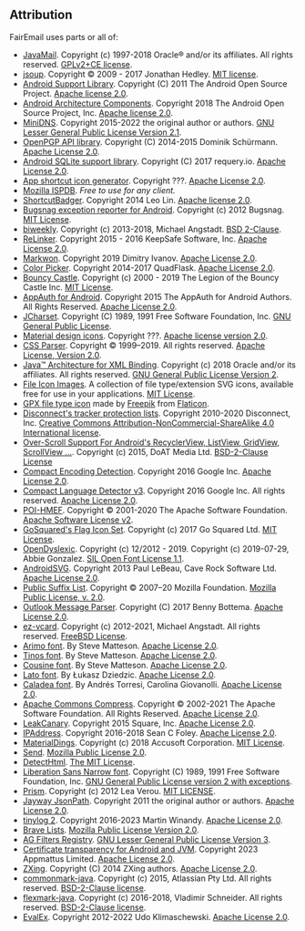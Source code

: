 ## Attribution

FairEmail uses parts or all of:

* [JavaMail](https://projects.eclipse.org/projects/ee4j.javamail). Copyright (c) 1997-2018 Oracle® and/or its affiliates. All rights reserved. [GPLv2+CE license](https://javaee.github.io/javamail/JavaMail-License).
* [jsoup](https://jsoup.org/). Copyright © 2009 - 2017 Jonathan Hedley. [MIT license](https://jsoup.org/license).
* [Android Support Library](https://developer.android.com/tools/support-library/). Copyright (C) 2011 The Android Open Source Project. [Apache license 2.0](https://android.googlesource.com/platform/frameworks/support/+/master/LICENSE.txt).
* [Android Architecture Components](https://developer.android.com/topic/libraries/architecture/). Copyright 2018 The Android Open Source Project, Inc. [Apache license 2.0](https://github.com/googlesamples/android-architecture-components/blob/master/LICENSE).
* [MiniDNS](https://github.com/MiniDNS/minidns). Copyright 2015-2022 the original author or authors. [GNU Lesser General Public License Version 2.1](https://github.com/MiniDNS/minidns/blob/master/LICENCE_LGPL2.1).
* [OpenPGP API library](https://github.com/open-keychain/openpgp-api). Copyright (C) 2014-2015 Dominik Schürmann. [Apache License 2.0](https://github.com/open-keychain/openpgp-api/blob/master/LICENSE).
* [Android SQLite support library](https://github.com/requery/sqlite-android). Copyright (C) 2017 requery.io. [Apache License 2.0](https://github.com/requery/sqlite-android/blob/master/LICENSE).
* [App shortcut icon generator](https://romannurik.github.io/AndroidAssetStudio/icons-app-shortcut.html). Copyright ???. [Apache License 2.0](https://github.com/romannurik/AndroidAssetStudio/blob/master/LICENSE).
* [Mozilla ISPDB](https://developer.mozilla.org/en-US/docs/Mozilla/Thunderbird/Autoconfiguration#ISPDB). *Free to use for any client.*
* [ShortcutBadger](https://github.com/leolin310148/ShortcutBadger). Copyright 2014 Leo Lin. [Apache license 2.0](https://github.com/leolin310148/ShortcutBadger/blob/master/LICENSE).
* [Bugsnag exception reporter for Android](https://github.com/bugsnag/bugsnag-android). Copyright (c) 2012 Bugsnag. [MIT License](https://github.com/bugsnag/bugsnag-android/blob/master/LICENSE.txt).
* [biweekly](https://github.com/mangstadt/biweekly). Copyright (c) 2013-2018, Michael Angstadt. [BSD 2-Clause](https://github.com/mangstadt/biweekly/blob/master/LICENSE).
* [ReLinker](https://github.com/KeepSafe/ReLinker). Copyright 2015 - 2016 KeepSafe Software, Inc. [Apache License 2.0](https://github.com/KeepSafe/ReLinker/blob/master/LICENSE).
* [Markwon](https://github.com/noties/Markwon). Copyright 2019 Dimitry Ivanov. [Apache License 2.0](https://github.com/noties/Markwon/blob/master/LICENSE).
* [Color Picker](https://github.com/QuadFlask/colorpicker). Copyright 2014-2017 QuadFlask. [Apache License 2.0](https://github.com/QuadFlask/colorpicker#user-content-license).
* [Bouncy Castle](https://www.bouncycastle.org/). Copyright (c) 2000 - 2019 The Legion of the Bouncy Castle Inc. [MIT License](https://www.bouncycastle.org/licence.html).
* [AppAuth for Android](https://github.com/openid/AppAuth-Android). Copyright 2015 The AppAuth for Android Authors. All Rights Reserved. [Apache License 2.0](https://github.com/openid/AppAuth-Android/blob/master/LICENSE).
* [JCharset](http://www.freeutils.net/source/jcharset/). Copyright (C) 1989, 1991 Free Software Foundation, Inc. [GNU General Public License](http://www.freeutils.net/source/jcharset/#license).
* [Material design icons](https://github.com/google/material-design-icons). Copyright ???. [Apache license version 2.0](https://github.com/google/material-design-icons#user-content-license).
* [CSS Parser](http://cssparser.sourceforge.net/). Copyright © 1999–2019. All rights reserved. [Apache License, Version 2.0](http://cssparser.sourceforge.net/licenses.html).
* [Java™ Architecture for XML Binding](https://github.com/eclipse-ee4j/jaxb-ri). Copyright (c) 2018 Oracle and/or its affiliates. All rights reserved. [GNU General Public License Version 2](https://github.com/eclipse-ee4j/jaxb-ri/blob/master/jaxb-ri/LICENSE.md).
* [File Icon Images](https://github.com/dmhendricks/file-icon-vectors). A collection of file type/extension SVG icons, available free for use in your applications. [MIT License](https://github.com/dmhendricks/file-icon-vectors/blob/master/LICENSE).
* [GPX file type icon](https://www.flaticon.com/free-icon/gpx-file-format-variant_29258) made by [Freepik](https://www.flaticon.com/authors/freepik) from [Flaticon](https://www.flaticon.com).
* [Disconnect's tracker protection lists](https://github.com/disconnectme/disconnect-tracking-protection). Copyright 2010-2020 Disconnect, Inc. [Creative Commons Attribution-NonCommercial-ShareAlike 4.0 International license](https://github.com/disconnectme/disconnect-tracking-protection/blob/master/LICENSE).
* [Over-Scroll Support For Android's RecyclerView, ListView, GridView, ScrollView ...](https://github.com/EverythingMe/overscroll-decor). Copyright (c) 2015, DoAT Media Ltd. [BSD-2-Clause License](https://github.com/EverythingMe/overscroll-decor/blob/master/LICENSE)
* [Compact Encoding Detection](https://github.com/google/compact_enc_det). Copyright 2016 Google Inc. [Apache License 2.0](https://github.com/google/compact_enc_det/blob/master/LICENSE).
* [Compact Language Detector v3](https://github.com/google/cld3). Copyright 2016 Google Inc. All rights reserved. [Apache License 2.0](https://github.com/google/cld3/blob/master/LICENSE).
* [POI-HMEF](https://poi.apache.org/components/hmef/index.html). Copyright © 2001-2020 The Apache Software Foundation. [Apache Software License v2](https://poi.apache.org/devel/guidelines.html#The+Licensing).
* [GoSquared's Flag Icon Set](https://github.com/gosquared/flags). Copyright (c) 2017 Go Squared Ltd. [MIT License](https://github.com/gosquared/flags/blob/master/LICENSE.txt).
* [OpenDyslexic](https://github.com/antijingoist/opendyslexic). Copyright (c) 12/2012 - 2019. Copyright (c) 2019-07-29, Abbie Gonzalez. [SIL Open Font License 1.1](https://github.com/antijingoist/opendyslexic/blob/master/OFL.txt).
* [AndroidSVG](https://github.com/BigBadaboom/androidsvg). Copyright 2013 Paul LeBeau, Cave Rock Software Ltd. [Apache License 2.0](https://github.com/BigBadaboom/androidsvg/blob/master/LICENSE).
* [Public Suffix List](https://publicsuffix.org/). Copyright © 2007–20 Mozilla Foundation. [Mozilla Public License, v. 2.0](https://mozilla.org/MPL/2.0/).
* [Outlook Message Parser](https://github.com/bbottema/outlook-message-parser). Copyright (C) 2017 Benny Bottema. [Apache License 2.0](https://github.com/bbottema/outlook-message-parser/blob/master/LICENSE-2.0.txt).
* [ez-vcard](https://github.com/mangstadt/ez-vcard). Copyright (c) 2012-2021, Michael Angstadt. All rights reserved. [FreeBSD License](https://github.com/mangstadt/ez-vcard/blob/master/LICENSE).
* [Arimo font](https://fonts.google.com/specimen/Arimo). By Steve Matteson. [Apache License 2.0](https://fonts.google.com/specimen/Arimo#license).
* [Tinos font](https://fonts.google.com/specimen/Tinos). By Steve Matteson. [Apache License 2.0](https://fonts.google.com/specimen/Tinos#license).
* [Cousine font](https://fonts.google.com/specimen/Cousine). By Steve Matteson. [Apache License 2.0](https://fonts.google.com/specimen/Cousine#license).
* [Lato font](https://fonts.google.com/specimen/Lato). By Łukasz Dziedzic. [Apache License 2.0](https://fonts.google.com/specimen/Lato#license).
* [Caladea font](https://fonts.google.com/specimen/Caladea). By Andrés Torresi, Carolina Giovanolli. [Apache License 2.0](https://fonts.google.com/specimen/Caladea#license).
* [Apache Commons Compress](https://commons.apache.org/proper/commons-compress/). Copyright © 2002-2021 The Apache Software Foundation. All Rights Reserved. [Apache License 2.0](https://www.apache.org/licenses/).
* [LeakCanary](https://github.com/square/leakcanary). Copyright 2015 Square, Inc. [Apache License 2.0](https://github.com/square/leakcanary/blob/main/LICENSE.txt).
* [IPAddress](https://github.com/seancfoley/IPAddress). Copyright 2016-2018 Sean C Foley. [Apache License 2.0](https://github.com/seancfoley/IPAddress/blob/master/LICENSE).
* [MaterialDings](https://github.com/Accusoft/MaterialDings). Copyright (c) 2018 Accusoft Corporation. [MIT License](https://github.com/Accusoft/MaterialDings/blob/master/LICENSE.md).
* [Send](https://github.com/timvisee/send). [Mozilla Public License 2.0](https://github.com/timvisee/send/blob/master/LICENSE).
* [DetectHtml](https://github.com/dbennett455/DetectHtml). [The MIT License](https://github.com/dbennett455/DetectHtml/blob/master/LICENSE).
* [Liberation Sans Narrow font](https://github.com/liberationfonts/liberation-sans-narrow). Copyright (C) 1989, 1991 Free Software Foundation, Inc. [GNU General Public License version 2 with exceptions](https://fedoraproject.org/wiki/Licensing/LiberationFontLicense).
* [Prism](https://github.com/PrismJS/prism). Copyright (c) 2012 Lea Verou. [MIT LICENSE](https://github.com/PrismJS/prism/blob/master/LICENSE).
* [Jayway JsonPath](https://github.com/json-path/JsonPath). Copyright 2011 the original author or authors. [Apache License 2.0](https://github.com/json-path/JsonPath/blob/master/LICENSE).
* [tinylog 2](https://github.com/tinylog-org/tinylog). Copyright 2016-2023 Martin Winandy. [Apache License 2.0](https://github.com/tinylog-org/tinylog/blob/v2.7/license.txt).
* [Brave Lists](https://github.com/brave/adblock-lists). [Mozilla Public License Version 2.0](https://github.com/brave/adblock-lists/blob/master/LICENSE).
* [AG Filters Registry](https://github.com/AdguardTeam/FiltersRegistry). [GNU Lesser General Public License Version 3](https://github.com/AdguardTeam/FiltersRegistry/blob/master/LICENSE).
* [Certificate transparency for Android and JVM](https://github.com/appmattus/certificatetransparency). Copyright 2023 Appmattus Limited. [Apache License 2.0](https://github.com/appmattus/certificatetransparency/blob/main/LICENSE.md).
* [ZXing](https://github.com/zxing/zxing). Copyright (C) 2014 ZXing authors. [Apache License 2.0](https://github.com/zxing/zxing/blob/master/LICENSE).
* [commonmark-java](https://github.com/commonmark/commonmark-java). Copyright (c) 2015, Atlassian Pty Ltd. All rights reserved. [BSD-2-Clause license](https://github.com/commonmark/commonmark-java/blob/main/LICENSE.txt).
* [flexmark-java](https://github.com/vsch/flexmark-java). Copyright (c) 2016-2018, Vladimir Schneider. All rights reserved. [BSD-2-Clause license](https://github.com/vsch/flexmark-java/blob/master/LICENSE.txt).
* [EvalEx](https://github.com/ezylang/EvalEx). Copyright 2012-2022 Udo Klimaschewski. [Apache License 2.0](https://github.com/ezylang/EvalEx/blob/main/LICENSE).
